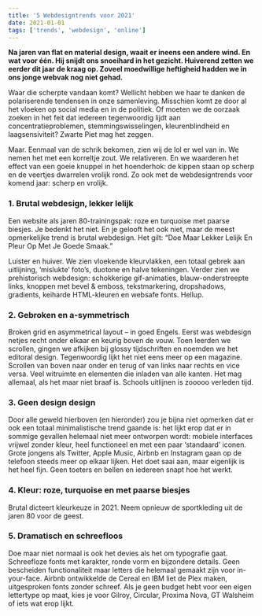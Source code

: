 ```yaml
---
title: '5 Webdesigntrends voor 2021'
date: 2021-01-01
tags: ['trends', 'webdesign', 'online']
---
```


**Na jaren van flat en material design, waait er ineens een andere wind. En wat voor één. Hij snijdt ons snoeihard in het gezicht. Huiverend zetten we eerder dit jaar de kraag op. Zoveel moedwillige heftigheid hadden we in ons jonge webvak nog niet gehad.**

Waar die scherpte vandaan komt? Wellicht hebben we haar te danken de polariserende tendensen in onze samenleving. Misschien komt ze door al het vloeken op social media en in de politiek. Of moeten we de oorzaak zoeken in het feit dat iedereen tegenwoordig lijdt aan concentratieproblemen, stemmingswisselingen, kleurenblindheid en laagsensiviteit? Zwarte Piet mag het zeggen.

Maar. Eenmaal van de schrik bekomen, zien wij de lol er wel van in. We nemen het met een korreltje zout. We relativeren. En we waarderen het effect van een goeie knuppel in het hoenderhok: de kippen staan op scherp en de veertjes dwarrelen vrolijk rond. Zo ook met de webdesigntrends voor komend jaar: scherp en vrolijk.

### 1. Brutal webdesign, lekker lelijk

Een website als jaren 80-trainingspak: roze en turquoise met paarse biesjes. Je bedenkt het niet. En je gelooft het ook niet, maar de meest opmerkelijke trend is brutal webdesign. Het gilt: “Doe Maar Lekker Lelijk En Pleur Op Met Je Goede Smaak.”

Luister en huiver. We zien vloekende kleurvlakken, een totaal gebrek aan uitlijning, ‘mislukte’ foto’s, duotone en halve tekeningen. Verder zien we prehistorisch webdesign: schokkerige gif-animaties, blauw-onderstreepte links, knoppen met bevel & emboss, tekstmarkering, dropshadows, gradients, keiharde HTML-kleuren en websafe fonts. Hellup.

### 2. Gebroken en a-symmetrisch
Broken grid en asymmetrical layout – in goed Engels. Eerst was webdesign netjes recht onder elkaar en keurig boven de vouw. Toen leerden we scrollen, gingen we afkijken bij glossy tijdschriften en noemden we het editoral design. Tegenwoordig lijkt het niet eens meer op een magazine. Scrollen van boven naar onder en terug of van links naar rechts en vice versa. Veel witruimte en elementen die inladen van alle kanten. Het mag allemaal, als het maar niet braaf is. Schools uitlijnen is zooooo verleden tijd.

### 3. Geen design design
Door alle geweld hierboven (en hieronder) zou je bijna niet opmerken dat er ook een totaal minimalistische trend gaande is: het lijkt erop dat er in sommige gevallen helemaal niet meer ontworpen wordt: mobiele interfaces vrijwel zonder kleur, heel functioneel en met een paar ‘standaard’ iconen. Grote jongens als Twitter, Apple Music, Airbnb en Instagram gaan op de telefoon steeds meer op elkaar lijken. Het doet saai aan, maar eigenlijk is het heel fijn. Geen toeters en bellen en iedereen snapt hoe het werkt.

### 4. Kleur: roze, turquoise en met paarse biesjes
Brutal dicteert kleurkeuze in 2021. Neem opnieuw de sportkleding uit de jaren 80 voor de geest.

### 5. Dramatisch en schreefloos
Doe maar niet normaal is ook het devies als het om typografie gaat. Schreefloze fonts met karakter, ronde vorm en bijzondere details. Geen bescheiden functionaliteit maar letters die helemaal gemaakt zijn voor in-your-face. Airbnb ontwikkelde de Cereal en IBM liet de Plex maken, uitgesproken fonts zonder schreef. Als je geen budget hebt voor een eigen lettertype op maat, kies je voor Gilroy, Circular, Proxima Nova, GT Walsheim of iets wat erop lijkt.
